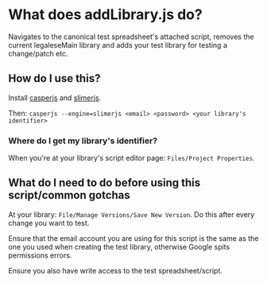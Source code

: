 # What does addLibrary.js do?

Navigates to the canonical test spreadsheet's attached script, removes the current legaleseMain library and adds your test library for testing a change/patch etc.

## How do I use this?

Install [casperjs](http://casperjs.org/) and [slimerjs](https://slimerjs.org/).

Then: `casperjs --engine=slimerjs <email> <password> <your library's identifier>`

### Where do I get my library's identifier?

When you're at your library's script editor page: `Files/Project Properties`.

## What do I need to do before using this script/common gotchas

At your library: `File/Manage Versions/Save New Version`. Do this after every change you want to test.

Ensure that the email account you are using for this script is the same as the one you used when creating the test library, otherwise Google spits permissions errors.

Ensure you also have write access to the test spreadsheet/script.
